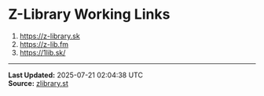 # Z-Library Working Links

1. https://z-library.sk
2. https://z-lib.fm
3. https://1lib.sk/

---
**Last Updated:** 2025-07-21 02:04:38 UTC  
**Source:** [zlibrary.st](https://zlibrary.st/new-z-library-official-website-links)

